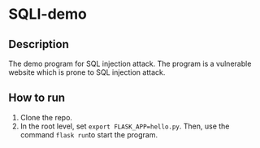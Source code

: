 # SQLI-demo

## Description
The demo program for SQL injection attack. The program is a vulnerable website which is prone to SQL injection attack.

## How to run
1. Clone the repo.
2. In the root level, set `export FLASK_APP=hello.py`. Then, use the command `flask run`to start the program. 
